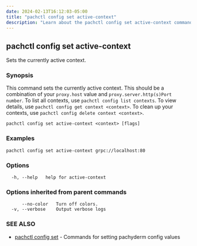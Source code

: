 ```yaml
---
date: 2024-02-13T16:12:03-05:00
title: "pachctl config set active-context"
description: "Learn about the pachctl config set active-context command"
---
```


## pachctl config set active-context

Sets the currently active context.

### Synopsis

This command sets the currently active context. This should be a combination of your `proxy.host` value and `proxy.server.http(s)Port number`. 
 To list all contexts, use `pachctl config list contexts`. 
 To view details, use `pachctl config get context <context>`. 
 To clean up your contexts, use `pachctl config delete context <context>`.

```
pachctl config set active-context <context> [flags]
```

### Examples

```
pachctl config set active-context grpc://localhost:80
```

### Options

```
  -h, --help   help for active-context
```

### Options inherited from parent commands

```
      --no-color   Turn off colors.
  -v, --verbose    Output verbose logs
```

### SEE ALSO

* [pachctl config set](../pachctl_config_set)	 - Commands for setting pachyderm config values

